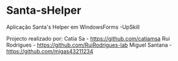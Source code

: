 # Santa-sHelper
Aplicação Santa's Helper em WindowsForms -UpSkill

Projecto realizado por:
Catia Sa - https://github.com/catiamsa
Rui Rodrigues - https://github.com/RuiRodrigues-lab
Miguel Santana - https://github.com/migas43211234
